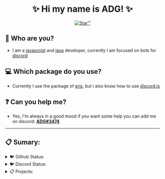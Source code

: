 <h1 align="center">✨ Hi my name is ADG! ✨</h1>
<p align="center">
    <a href="https://top.gg/bot/719524114536333342">
        <img src="https://media.discordapp.net/attachments/719978696278278224/790326252745392128/starbanner.jpg?width=803&height=452" alt="Star™" />
    </a>
</p>

## 🤔 Who are you?
- I am a [javascript](https://developer.mozilla.org/en-US/docs/Web/JavaScript) and [java](https://www.java.com/pt-BR/) developer, currently I am focused on bots for [discord](https://discord.com/)
## 💻 Which package do you use?
- Currently I use the package of [eris](https://www.npmjs.com/package/eris), but i also know how to use [discord.js](https://www.npmjs.com/package/discord.js)
## ❓ Can you help me?
- Yes, I'm always in a good mood if you want some help you can add me on discord: [**ADG#3474**](https://discord.com/users/717766639260532826)

<hr>

## 📋 Sumary:

<details>
<summary>🐦 Github Status:</summary>
<img src="https://github-readme-stats.vercel.app/api/top-langs/?username=yADGithub&theme=transparent" alt="top-langs" class="center">
<img src="https://github-readme-stats.vercel.app/api?username=yADGithub&show_icons=true&theme=transparent" alt="show_icons" class="center">
</details>


<details>
<summary>🐦 Discord Status:</summary>
<img src="https://discord.c99.nl/widget/theme-1/717766639260532826.png" alt="top-langs" class="center">
</details>

<details>
<summary>📋 Projects:</summary>
<br>
<center>

<a href="https://listcord.gg/x/star">Star™</a>
<br>
<a href="https://top.gg/bot/749953394894045254">Giveaway</a>

</center>

</details>

